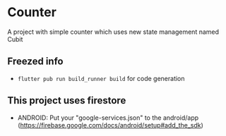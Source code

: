 # Counter

A project with simple counter which uses new state management named Cubit

## Freezed info

* `flutter pub run build_runner build` for code generation

## This project uses firestore

* ANDROID: Put your "google-services.json" to the android/app (https://firebase.google.com/docs/android/setup#add_the_sdk)